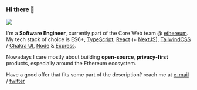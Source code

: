 ### Hi there 👋

![](https://github-readme-stats.vercel.app/api?username=nhsz&show_icons=true&count_private=true)

I'm a **Software Engineer**, currently part of the Core Web team @ [ethereum](https://github.com/ethereum). My tech stack of choice is ES6+, [TypeScript](https://github.com/microsoft/TypeScript), [React](https://github.com/facebook/react) (+ [NextJS](https://github.com/vercel/next.js/)), [TailwindCSS](https://github.com/tailwindlabs/tailwindcss) / [Chakra UI](https://github.com/chakra-ui/chakra-ui), [Node](https://github.com/nodejs/node) & [Express](https://github.com/expressjs/express).

Nowadays I care mostly about building **open-source**, **privacy-first** products, especially around the Ethereum ecosystem.

Have a good offer that fits some part of the description? reach me at [e-mail](mailto:nh.quiroz@gmail.com/) / [twitter](https://twitter.com/___nhsz)
